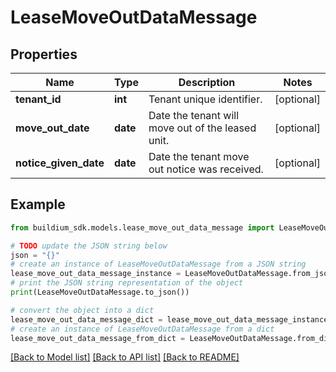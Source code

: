 # LeaseMoveOutDataMessage


## Properties

Name | Type | Description | Notes
------------ | ------------- | ------------- | -------------
**tenant_id** | **int** | Tenant unique identifier. | [optional] 
**move_out_date** | **date** | Date the tenant will move out of the leased unit. | [optional] 
**notice_given_date** | **date** | Date the tenant move out notice was received. | [optional] 

## Example

```python
from buildium_sdk.models.lease_move_out_data_message import LeaseMoveOutDataMessage

# TODO update the JSON string below
json = "{}"
# create an instance of LeaseMoveOutDataMessage from a JSON string
lease_move_out_data_message_instance = LeaseMoveOutDataMessage.from_json(json)
# print the JSON string representation of the object
print(LeaseMoveOutDataMessage.to_json())

# convert the object into a dict
lease_move_out_data_message_dict = lease_move_out_data_message_instance.to_dict()
# create an instance of LeaseMoveOutDataMessage from a dict
lease_move_out_data_message_from_dict = LeaseMoveOutDataMessage.from_dict(lease_move_out_data_message_dict)
```
[[Back to Model list]](../README.md#documentation-for-models) [[Back to API list]](../README.md#documentation-for-api-endpoints) [[Back to README]](../README.md)


